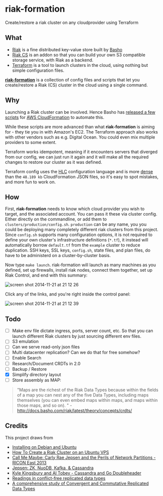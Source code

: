 # riak-formation

Create/restore a riak cluster on any cloudprovider using Terraform

## What

 - [Riak](http://basho.com/riak/) is a fine distributed key-value store built by [Basho](http://basho.com/)
 - [Riak CS](http://basho.com/riak-cloud-storage/) is an addon so that you can build your own S3 compatible storage service, with Riak as a backend.
 - [Terraform](http://www.terraform.io/) is a tool to launch clusters in the cloud, using nothing but simple configuration files.

**[riak-formation](https://github.com/kvz/riak-formation)** is a collection of config files and scripts that let you create/restore a Riak (CS) cluster in the cloud using a single command.

## Why

Launching a Riak cluster can be involved. Hence Basho has
[released a few scripts](https://github.com/basho/cloudformation-riak) for
[AWS CloudFormation](http://aws.amazon.com/cloudformation/)
to automate this.

While these scripts are more advanced than what **riak-formation** is aiming for - they tie you in with Amazon's EC2. The Terraform approach also works with other vendors such as e.g. Digital Ocean. You could even mix multiple providers to some extent.

Terraform works idempotent, meaning if it encounters servers that diverged from our config, we can just run it again and it will make all the required changes to restore our cluster as it was defined.

Terraform config uses the [HLC](https://github.com/hashicorp/hcl) configuration language and is more [dense](https://github.com/kvz/riak-formation/blob/master/scripts/riak.tf) than the `48.189 kb` CloudFormation JSON files, so it's easy to spot mistakes, and more fun to work on.

## How

First, **riak-formation** needs to know which cloud provider you wish to target, and the associated account. You can pass it these via cluster config. Either directly on the commandline, or add them to `clusters/production/config.sh`. `production` can be any name, you you could be deploying many completely different riak clusters from this project.
Since `config.sh` supports many configuration options, it is not required to define your own cluster's infrastructure definitions (`*.tf`), it instead will automatically borrow `default.tf` from the `example` cluster to reduce duplication. SSH keys, SSL keys, `config.sh`, state files, and plan files, do have to be administerd on a cluster-by-cluster basis.

Now type `make launch`. riak-formation will launch as many machines as you defined, set up firewalls, install riak nodes, connect them together, set up Riak Control, and end with this summary:

![screen shot 2014-11-21 at 21 12 26](https://cloud.githubusercontent.com/assets/26752/5148855/4d7712fe-71c3-11e4-8bc8-72577dfcd2b2.png)

Click any of the links, and you're right inside the control panel:

![screen shot 2014-11-21 at 21 12 39](https://cloud.githubusercontent.com/assets/26752/5148857/4fc8815a-71c3-11e4-8fb0-2e2a6d04bf5c.png)

## Todo

- [ ] Make env file dictate ingress, ports, server count, etc. So that you can launch different Riak clusters by just sourcing different env files.
- [ ] S3 emulation
- [ ] Can we serve read-only json files
- [ ] Multi datacenter replication? Can we do that for free somehow?
- [ ] Enable Search
- [ ] Research/Document CRDTs in 2.0
- [ ] Backup / Restore
- [x] Simplify directory layout
- [ ] Store assembly as MAP: 

> "Maps are the richest of the Riak Data Types because within the fields of a map you can nest any of the five Data Types, including maps themselves (you can even embed maps within maps, and maps within those maps, and so on). " - http://docs.basho.com/riak/latest/theory/concepts/crdts/

## Credits

This project draws from

 - [Installing on Debian and Ubuntu](http://docs.basho.com/riak/latest/ops/building/installing/debian-ubuntu/#Installing-From-Apt-Get)
 - [How To Create a Riak Cluster on an Ubuntu VPS](https://www.digitalocean.com/community/tutorials/how-to-create-a-riak-cluster-on-an-ubuntu-vps)
 - [Call Me Maybe: Carly Rae Jepsen and the Perils of Network Partitions - RICON East 2013](https://www.youtube.com/watch?v=mxdpqr-loyA)
 - [Jepsen: ZK, NuoDB, Kafka, & Cassandra](https://www.youtube.com/watch?v=NsI51Mo6r3o) 
 - [Kyle Kingsbury and Al Tobey - Cassandra and Go Doubleheader](https://www.youtube.com/watch?v=oEFqxi_n1vU)
 - [Readings in conflict-free replicated data types](http://christophermeiklejohn.com/crdt/2014/07/22/readings-in-crdts.html)
 - [A comprehensive study of Convergent and Commutative Replicated Data Types](http://hal.upmc.fr/file/index/docid/555588/filename/techreport.pdf)

 
